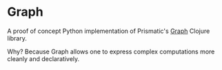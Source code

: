 Graph
=====

A proof of concept Python implementation of Prismatic's
[Graph](https://github.com/Prismatic/plumbing) Clojure library.

Why?  Because Graph allows one to express complex computations more cleanly and declaratively.  
